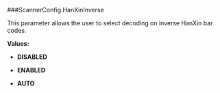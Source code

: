 ###ScannerConfig.HanXinInverse

This parameter allows the user to select decoding on inverse HanXin bar codes.

**Values:**

* **DISABLED**

* **ENABLED**

* **AUTO**

